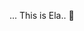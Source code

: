 ... This is Ela.. 🥰
<!---
Elavarasikumar/Elavarasikumar is a ✨ special ✨ repository because its `README.md` (this file) appears on your GitHub profile.
You can click the Preview link to take a look at your changes.
--->
